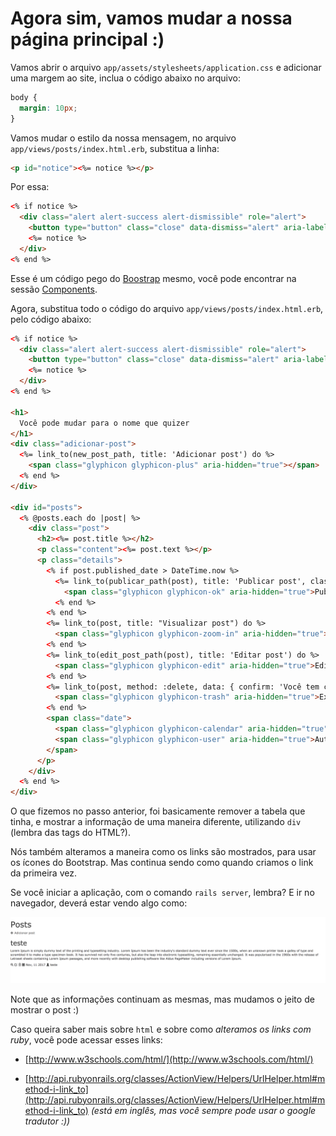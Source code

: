 # Agora sim, vamos mudar a nossa página principal  :)

Vamos abrir o arquivo `app/assets/stylesheets/application.css` e adicionar uma margem ao site, inclua o código abaixo no arquivo:

```css
body {
  margin: 10px;
}
```

Vamos mudar o estilo da nossa mensagem, no arquivo `app/views/posts/index.html.erb`, substitua a linha:

```html
<p id="notice"><%= notice %></p>
```

Por essa:

```html
<% if notice %>
  <div class="alert alert-success alert-dismissible" role="alert">
    <button type="button" class="close" data-dismiss="alert" aria-label="Close"><span aria-hidden="true">&times;</span></button>
    <%= notice %>
  </div>
<% end %>
```

Esse é um código pego do [Boostrap](http://getbootstrap.com]) mesmo, você pode encontrar na sessão [Components](http://getbootstrap.com/components/).

Agora, substitua todo o código do arquivo `app/views/posts/index.html.erb`, pelo código abaixo:

```html
<% if notice %>
  <div class="alert alert-success alert-dismissible" role="alert">
    <button type="button" class="close" data-dismiss="alert" aria-label="Close"><span aria-hidden="true">&times;</span></button>
    <%= notice %>
  </div>
<% end %>

<h1>
  Você pode mudar para o nome que quizer
</h1>
<div class="adicionar-post">
  <%= link_to(new_post_path, title: 'Adicionar post') do %>
    <span class="glyphicon glyphicon-plus" aria-hidden="true"></span> 
  <% end %>
</div>

<div id="posts">
  <% @posts.each do |post| %>
    <div class="post">
      <h2><%= post.title %></h2>
      <p class="content"><%= post.text %></p>
      <p class="details">
        <% if post.published_date > DateTime.now %>
          <%= link_to(publicar_path(post), title: 'Publicar post', class: 'publicar-post') do %>
            <span class="glyphicon glyphicon-ok" aria-hidden="true">Publicado em:</span>
          <% end %>
        <% end %>
        <%= link_to(post, title: "Visualizar post") do %>
          <span class="glyphicon glyphicon-zoom-in" aria-hidden="true">Vizualizar</span>
        <% end %>
        <%= link_to(edit_post_path(post), title: 'Editar post') do %>
          <span class="glyphicon glyphicon-edit" aria-hidden="true">Editar</span>
        <% end %>
        <%= link_to(post, method: :delete, data: { confirm: 'Você tem certeza?' }, title: 'Excluir post') do %>
          <span class="glyphicon glyphicon-trash" aria-hidden="true">Excluir</span>
        <% end %>
        <span class="date">
          <span class="glyphicon glyphicon-calendar" aria-hidden="true">Publicado em:</span> <%= post.published_date.strftime("%b, %m %Y") %>
          <span class="glyphicon glyphicon-user" aria-hidden="true">Autor: </span> <%= post.author %>
        </span>
      </p>
    </div>
  <% end %>
</div>
```

O que fizemos no passo anterior, foi basicamente remover a tabela que tinha, e mostrar a informação de uma maneira diferente, utilizando `div` (lembra das tags do HTML?).

Nós também alteramos a maneira como os links são mostrados, para usar os ícones do Bootstrap. Mas continua sendo como quando criamos o link da primeira vez.

Se você iniciar a aplicação, com o comando `rails server`, lembra? E ir no navegador, deverá estar vendo algo como:

![Página Principal](../images/rails/pagina_principal.png)

Note que as informações continuam as mesmas, mas mudamos o jeito de mostrar o post :)

Caso queira saber mais sobre `html` e sobre como _alteramos os links com ruby_, você pode acessar esses links:
- [http://www.w3schools.com/html/](http://www.w3schools.com/html/)

- [http://api.rubyonrails.org/classes/ActionView/Helpers/UrlHelper.html#method-i-link_to](http://api.rubyonrails.org/classes/ActionView/Helpers/UrlHelper.html#method-i-link_to) _(está em inglês, mas você sempre pode usar o google tradutor :))_
